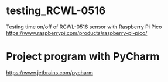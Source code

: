 # testing_RCWL-0516
Testing time on/off of RCWL-0516 sensor with Raspberry Pi Pico
https://www.raspberrypi.com/products/raspberry-pi-pico/

# Project program with PyCharm 
https://www.jetbrains.com/pycharm


